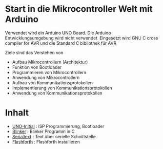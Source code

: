 # Start in die Mikrocontroller Welt mit Arduino

Verwendet wird ein Arduino UNO Board.
Die Arduino Entwicklungsumgebung wird nicht verwendet.
Eingesetzt wird GNU C cross compiler for AVR und die  Standard C bibliothek für AVR.

Ziele sind das Verstehen von

- Aufbau Mikrocontrollern (Architektur)
- Funktion von Bootloader
- Programmieren von Mikrocontrollern
- Anwendung von Mikrocontrollern
- Aufbau von Kommunikationsprotokollen
- Implementierung von Kommunikationsprotokollen
- Anwendung von Kommunikationsprotokollen

# Inhalt

- [UNO-Initial](UNO-Initial) : ISP Programmierung, Bootloader
- [Blinker](Blinker) : Blinker Programm in C
- [Serialtext](Serialtext) : Text über serielle Schnittstelle
- [Flashforth](Flashforth) : Flashforth installieren
